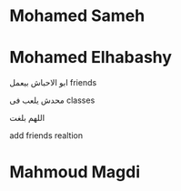 # Mohamed Sameh 

# Mohamed Elhabashy 
ابو الاحباش بيعمل friends

محدش يلعب فى classes

اللهم بلغت 

add friends realtion  

# Mahmoud Magdi
